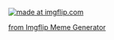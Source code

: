 <a href="https://imgflip.com/i/6qu7jl"><img src="https://i.imgflip.com/6qu7jl.jpg" title="made at imgflip.com"/></a><div><a href="https://imgflip.com/memegenerator">from Imgflip Meme Generator</a></div>
